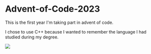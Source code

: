 # Advent-of-Code-2023
This is the first year I'm taking part in advent of code. 

I chose to use C++ because I wanted to remember the language I had studied during my degree.
<p align="left">
  <a href="https://skillicons.dev">
    <img src="https://skillicons.dev/icons?i=cpp" />
  </a>
</p>
